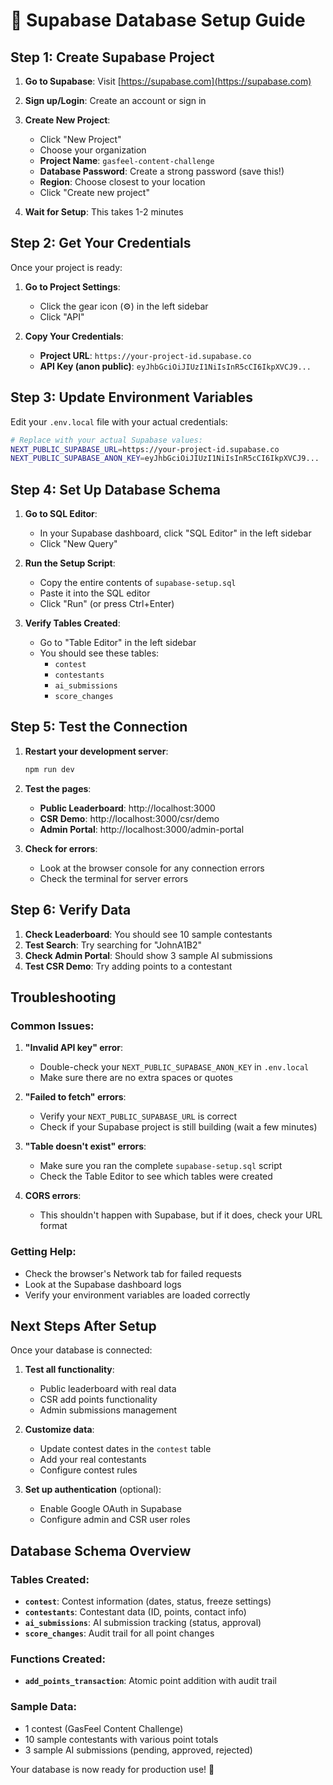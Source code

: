 # 🚀 Supabase Database Setup Guide

## Step 1: Create Supabase Project

1. **Go to Supabase**: Visit [https://supabase.com](https://supabase.com)
2. **Sign up/Login**: Create an account or sign in
3. **Create New Project**:
   - Click "New Project"
   - Choose your organization
   - **Project Name**: `gasfeel-content-challenge`
   - **Database Password**: Create a strong password (save this!)
   - **Region**: Choose closest to your location
   - Click "Create new project"

4. **Wait for Setup**: This takes 1-2 minutes

## Step 2: Get Your Credentials

Once your project is ready:

1. **Go to Project Settings**:
   - Click the gear icon (⚙️) in the left sidebar
   - Click "API"

2. **Copy Your Credentials**:
   - **Project URL**: `https://your-project-id.supabase.co`
   - **API Key (anon public)**: `eyJhbGciOiJIUzI1NiIsInR5cCI6IkpXVCJ9...`

## Step 3: Update Environment Variables

Edit your `.env.local` file with your actual credentials:

```bash
# Replace with your actual Supabase values:
NEXT_PUBLIC_SUPABASE_URL=https://your-project-id.supabase.co
NEXT_PUBLIC_SUPABASE_ANON_KEY=eyJhbGciOiJIUzI1NiIsInR5cCI6IkpXVCJ9...
```

## Step 4: Set Up Database Schema

1. **Go to SQL Editor**:
   - In your Supabase dashboard, click "SQL Editor" in the left sidebar
   - Click "New Query"

2. **Run the Setup Script**:
   - Copy the entire contents of `supabase-setup.sql`
   - Paste it into the SQL editor
   - Click "Run" (or press Ctrl+Enter)

3. **Verify Tables Created**:
   - Go to "Table Editor" in the left sidebar
   - You should see these tables:
     - `contest`
     - `contestants`
     - `ai_submissions`
     - `score_changes`

## Step 5: Test the Connection

1. **Restart your development server**:
   ```bash
   npm run dev
   ```

2. **Test the pages**:
   - **Public Leaderboard**: http://localhost:3000
   - **CSR Demo**: http://localhost:3000/csr/demo
   - **Admin Portal**: http://localhost:3000/admin-portal

3. **Check for errors**:
   - Look at the browser console for any connection errors
   - Check the terminal for server errors

## Step 6: Verify Data

1. **Check Leaderboard**: You should see 10 sample contestants
2. **Test Search**: Try searching for "JohnA1B2"
3. **Check Admin Portal**: Should show 3 sample AI submissions
4. **Test CSR Demo**: Try adding points to a contestant

## Troubleshooting

### Common Issues:

1. **"Invalid API key" error**:
   - Double-check your `NEXT_PUBLIC_SUPABASE_ANON_KEY` in `.env.local`
   - Make sure there are no extra spaces or quotes

2. **"Failed to fetch" errors**:
   - Verify your `NEXT_PUBLIC_SUPABASE_URL` is correct
   - Check if your Supabase project is still building (wait a few minutes)

3. **"Table doesn't exist" errors**:
   - Make sure you ran the complete `supabase-setup.sql` script
   - Check the Table Editor to see which tables were created

4. **CORS errors**:
   - This shouldn't happen with Supabase, but if it does, check your URL format

### Getting Help:

- Check the browser's Network tab for failed requests
- Look at the Supabase dashboard logs
- Verify your environment variables are loaded correctly

## Next Steps After Setup

Once your database is connected:

1. **Test all functionality**:
   - Public leaderboard with real data
   - CSR add points functionality
   - Admin submissions management

2. **Customize data**:
   - Update contest dates in the `contest` table
   - Add your real contestants
   - Configure contest rules

3. **Set up authentication** (optional):
   - Enable Google OAuth in Supabase
   - Configure admin and CSR user roles

## Database Schema Overview

### Tables Created:

- **`contest`**: Contest information (dates, status, freeze settings)
- **`contestants`**: Contestant data (ID, points, contact info)
- **`ai_submissions`**: AI submission tracking (status, approval)
- **`score_changes`**: Audit trail for all point changes

### Functions Created:

- **`add_points_transaction`**: Atomic point addition with audit trail

### Sample Data:

- 1 contest (GasFeel Content Challenge)
- 10 sample contestants with various point totals
- 3 sample AI submissions (pending, approved, rejected)

Your database is now ready for production use! 🎉
